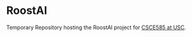 # RoostAI
Temporary Repository hosting the RoostAI project for [CSCE585 at USC](https://pooyanjamshidi.github.io/mls/).
